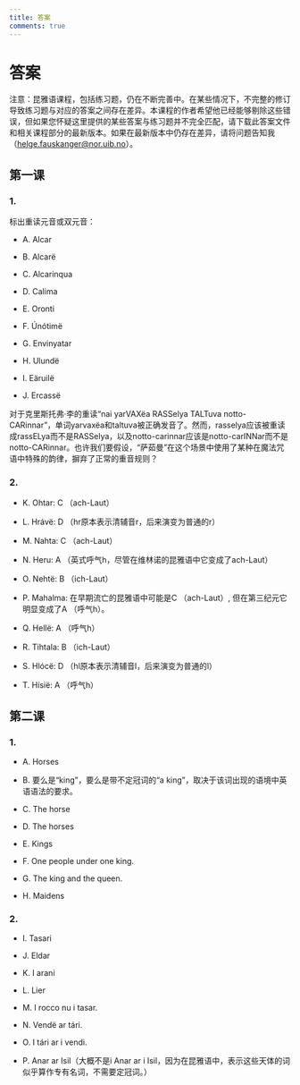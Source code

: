 ```yaml
---
title: 答案
comments: true
---
```

# 答案
注意：昆雅语课程，包括练习题，仍在不断完善中。在某些情况下，不完整的修订导致练习题与对应的答案之间存在差异。本课程的作者希望他已经能够剔除这些错误，但如果您怀疑这里提供的某些答案与练习题并不完全匹配，请下载此答案文件和相关课程部分的最新版本。如果在最新版本中仍存在差异，请将问题告知我（[helge.fauskanger@nor.uib.no](mailto:helge.fauskanger@nor.uib.no)）。
## 第一课
### 1.
标出重读元音或双元音：

- A. Alcar

- B. Alcarë

- C. Alcarinqua

- D. Calima

- E. Oronti

- F. Únótimë

- G. Envinyatar

- H. Ulundë

- I. Eäruilë

- J. Ercassë

对于克里斯托弗·李的重读“nai yarVAXëa RASSelya TALTuva notto-CARinnar”，单词yarvaxëa和taltuva被正确发音了。然而，rasselya应该被重读成rassELya而不是RASSelya，以及notto-carinnar应该是notto-carINNar而不是notto-CARinnar。也许我们要假设，“萨茹曼”在这个场景中使用了某种在魔法咒语中特殊的韵律，摒弃了正常的重音规则？

### 2.

- K. Ohtar: C （ach-Laut）

- L. Hrávë: D （hr原本表示清辅音r，后来演变为普通的r）

- M. Nahta: C （ach-Laut）

- N. Heru: A （英式呼气h，尽管在维林诺的昆雅语中它变成了ach-Laut）

- O. Nehtë: B （ich-Laut）

- P. Mahalma: 在早期流亡的昆雅语中可能是C （ach-Laut）, 但在第三纪元它明显变成了A （呼气h）。

- Q. Hellë: A （呼气h）

- R. Tihtala: B （ich-Laut）

- S. Hlócë: D （hl原本表示清辅音l，后来演变为普通的l）

- T. Hísië: A （呼气h）

## 第二课

### 1.

- A. Horses

- B. 要么是“king”，要么是带不定冠词的“a king”，取决于该词出现的语境中英语语法的要求。

- C. The horse

- D. The horses

- E. Kings

- F. One people under one king.

- G. The king and the queen.

- H. Maidens

### 2.

- I. Tasari

- J. Eldar

- K. I arani

- L. Lier

- M. I rocco nu i tasar.

- N. Vendë ar tári.

- O. I tári ar i vendi.

- P. Anar ar Isil（大概不是i Anar ar i Isil，因为在昆雅语中，表示这些天体的词似乎算作专有名词，不需要定冠词。）
